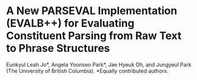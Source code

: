 # A New PARSEVAL Implementation (EVALB++) for Evaluating Constituent Parsing from Raw Text to Phrase Structures


Eunkyul Leah Jo*, Angela Yoonseo Park*, Jae Hyeuk Oh, and Jungyeul Park (The University of British Columbia). *Equally contributed authors. 


